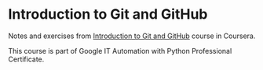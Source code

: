 # Introduction to Git and GitHub

Notes and exercises from [Introduction to Git and GitHub](https://www.coursera.org/learn/introduction-git-github/) course in Coursera.

This course is part of Google IT Automation with Python Professional Certificate.
